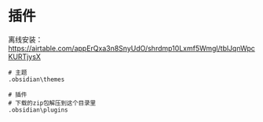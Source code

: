 
# 插件

离线安装：
https://airtable.com/appErQxa3n8SnyUdO/shrdmp10Lxmf5Wmgl/tblJqnWpcKURTjysX

```shell
# 主题
.obsidian\themes

# 插件
# 下载的zip包解压到这个目录里
.obsidian\plugins
```

